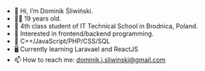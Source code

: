 - 👋 Hi, I’m Dominik Śliwiński.
- 👨‍🎓 19 years old.
- 🏫 4th class student of IT Technical School in Brodnica, Poland.
- 👀 Interested in frontend/backend programming.
- 🌱 C++/JavaScript/PHP/CSS/SQL
- 🖥 Currently learning Laravael and ReactJS
- 📫 How to reach me: dominik.j.sliwinski@gmail.com
